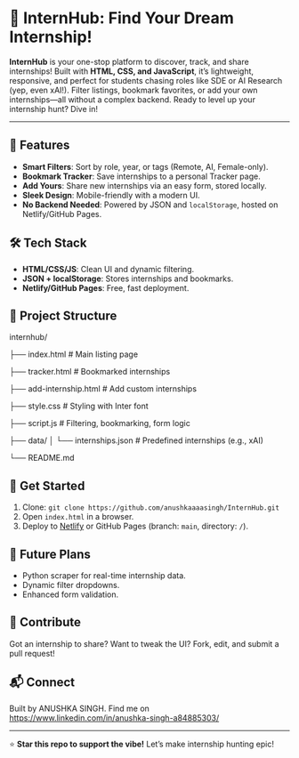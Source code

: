 # 🚀 InternHub: Find Your Dream Internship!

**InternHub** is your one-stop platform to discover, track, and share internships! Built with **HTML, CSS, and JavaScript**, it’s lightweight, responsive, and perfect for students chasing roles like SDE or AI Research (yep, even xAI!). Filter listings, bookmark favorites, or add your own internships—all without a complex backend. Ready to level up your internship hunt? Dive in!

---

## 🌟 Features
- **Smart Filters**: Sort by role, year, or tags (Remote, AI, Female-only).
- **Bookmark Tracker**: Save internships to a personal Tracker page.
- **Add Yours**: Share new internships via an easy form, stored locally.
- **Sleek Design**: Mobile-friendly with a modern UI.
- **No Backend Needed**: Powered by JSON and `localStorage`, hosted on Netlify/GitHub Pages.

## 🛠️ Tech Stack
- **HTML/CSS/JS**: Clean UI and dynamic filtering.
- **JSON + localStorage**: Stores internships and bookmarks.
- **Netlify/GitHub Pages**: Free, fast deployment.

## 📂 Project Structure
internhub/

├── index.html          # Main listing page

├── tracker.html        # Bookmarked internships

├── add-internship.html # Add custom internships

├── style.css           # Styling with Inter font

├── script.js           # Filtering, bookmarking, form logic

├── data/
│   └── internships.json # Predefined internships (e.g., xAI)

└── README.md


## 🚀 Get Started
1. Clone: `git clone https://github.com/anushkaaaasingh/InternHub.git`
2. Open `index.html` in a browser.
3. Deploy to [Netlify](https://app.netlify.com) or GitHub Pages (branch: `main`, directory: `/`).

## 🔮 Future Plans
- Python scraper for real-time internship data.
- Dynamic filter dropdowns.
- Enhanced form validation.

## 🤝 Contribute
Got an internship to share? Want to tweak the UI? Fork, edit, and submit a pull request!

## 📬 Connect
Built by ANUSHKA SINGH. Find me on https://www.linkedin.com/in/anushka-singh-a84885303/

---

⭐ **Star this repo to support the vibe!** Let’s make internship hunting epic!
